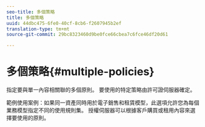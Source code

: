 ```yaml
---
seo-title: 多個策略
title: 多個策略
uuid: 44dbc475-6fe0-40cf-8cb6-f2607945b2ef
translation-type: tm+mt
source-git-commit: 29bc8323460d9be0fce66cbea7c6fce46df20d61

---
```



# 多個策略{#multiple-policies}

指定要與單一內容相關聯的多個原則。 要使用的特定策略由許可證伺服器確定。

範例使用案例：如果同一資產同時用於電子銷售和租賃模型，此選項允許您為每個業務模型指定不同的使用規則集。 授權伺服器可以根據客戶購買或租用內容來選擇要使用的原則。
